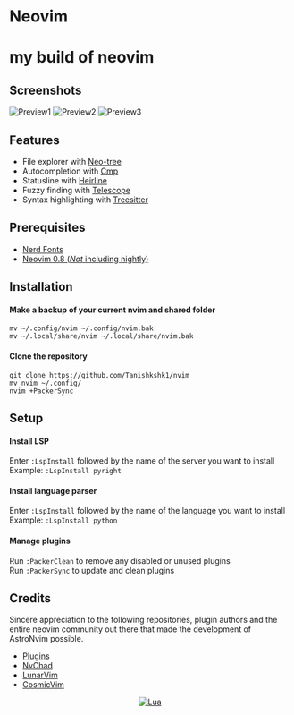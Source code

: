 # Neovim
my build of neovim
=======

##  Screenshots

![Preview1](https://github.com/Tanishkshk1/Neovim/blob/master/src_img/pic-selected-221219-1953-13.png)
![Preview2](https://github.com/Tanishkshk1/Neovim/blob/master/src_img/pic-selected-221219-2001-05.png)
![Preview3](https://github.com/Tanishkshk1/Neovim/blob/master/src_img/pic-selected-221219-2004-58.png)

##  Features

- File explorer with [Neo-tree](https://github.com/nvim-neo-tree/neo-tree.nvim)
- Autocompletion with [Cmp](https://github.com/hrsh7th/nvim-cmp)
- Statusline with [Heirline](https://github.com/rebelot/heirline.nvim)
- Fuzzy finding with [Telescope](https://github.com/nvim-telescope/telescope.nvim)
- Syntax highlighting with [Treesitter](https://github.com/nvim-treesitter/nvim-treesitter)

## Prerequisites

- [Nerd Fonts](https://www.nerdfonts.com/font-downloads) 
- [Neovim 0.8 (_Not_ including nightly)](https://github.com/neovim/neovim/releases/tag/v0.8.0)


## Installation

#### Make a backup of your current nvim and shared folder

```shell
mv ~/.config/nvim ~/.config/nvim.bak
mv ~/.local/share/nvim ~/.local/share/nvim.bak
```

#### Clone the repository

```shell
git clone https://github.com/Tanishkshk1/nvim
mv nvim ~/.config/
nvim +PackerSync
```

## Setup

#### Install LSP

Enter `:LspInstall` followed by the name of the server you want to install<br>
Example: `:LspInstall pyright`

#### Install language parser

Enter `:LspInstall` followed by the name of the language you want to install<br>
Example: `:LspInstall python`

#### Manage plugins

Run `:PackerClean` to remove any disabled or unused plugins<br>
Run `:PackerSync` to update and clean plugins<br>


##  Credits

Sincere appreciation to the following repositories, plugin authors and the entire neovim community out there that made the development of AstroNvim possible.

- [Plugins](https://astronvim.github.io/acknowledgements#plugins-used-in-astronvim)
- [NvChad](https://github.com/NvChad/NvChad)
- [LunarVim](https://github.com/LunarVim)
- [CosmicVim](https://github.com/CosmicNvim/CosmicNvim)

<div align="center" id="madewithlua">

[![Lua](https://img.shields.io/badge/Made%20with%20Lua-blue.svg?style=for-the-badge&logo=lua)](https://lua.org)

</div>
